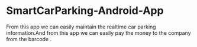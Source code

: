 # SmartCarParking-Android-App
From this app we can easily maintain the realtime car parking information.And from this app we can easily pay the money to the company  from the barcode .

